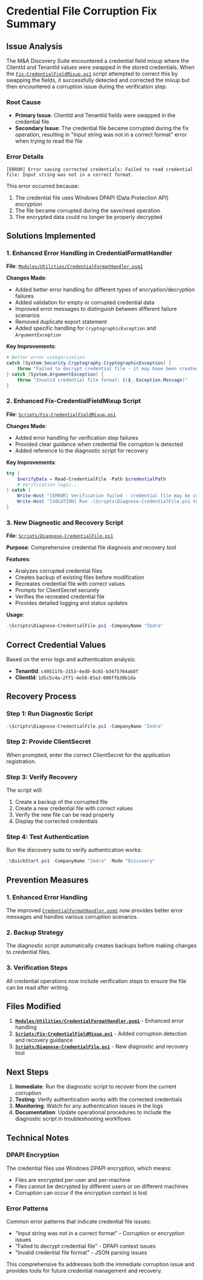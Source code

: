 # Credential File Corruption Fix Summary

## Issue Analysis

The M&A Discovery Suite encountered a credential field mixup where the ClientId and TenantId values were swapped in the stored credentials. When the [`Fix-CredentialFieldMixup.ps1`](Scripts/Fix-CredentialFieldMixup.ps1) script attempted to correct this by swapping the fields, it successfully detected and corrected the mixup but then encountered a corruption issue during the verification step.

### Root Cause
- **Primary Issue**: ClientId and TenantId fields were swapped in the credential file
- **Secondary Issue**: The credential file became corrupted during the fix operation, resulting in "Input string was not in a correct format" error when trying to read the file

### Error Details
```
[ERROR] Error saving corrected credentials: Failed to read credential file: Input string was not in a correct format.
```

This error occurred because:
1. The credential file uses Windows DPAPI (Data Protection API) encryption
2. The file became corrupted during the save/read operation
3. The encrypted data could no longer be properly decrypted

## Solutions Implemented

### 1. Enhanced Error Handling in CredentialFormatHandler

**File**: [`Modules/Utilities/CredentialFormatHandler.psm1`](Modules/Utilities/CredentialFormatHandler.psm1)

**Changes Made**:
- Added better error handling for different types of encryption/decryption failures
- Added validation for empty or corrupted credential data
- Improved error messages to distinguish between different failure scenarios
- Removed duplicate export statement
- Added specific handling for `CryptographicException` and `ArgumentException`

**Key Improvements**:
```powershell
# Better error categorization
catch [System.Security.Cryptography.CryptographicException] {
    throw "Failed to decrypt credential file - it may have been created by a different user or on a different machine: $($_.Exception.Message)"
} catch [System.ArgumentException] {
    throw "Invalid credential file format: $($_.Exception.Message)"
}
```

### 2. Enhanced Fix-CredentialFieldMixup Script

**File**: [`Scripts/Fix-CredentialFieldMixup.ps1`](Scripts/Fix-CredentialFieldMixup.ps1)

**Changes Made**:
- Added error handling for verification step failures
- Provided clear guidance when credential file corruption is detected
- Added reference to the diagnostic script for recovery

**Key Improvements**:
```powershell
try {
    $verifyData = Read-CredentialFile -Path $credentialPath
    # Verification logic...
} catch {
    Write-Host "[ERROR] Verification failed - credential file may be corrupted: $($_.Exception.Message)" -ForegroundColor Red
    Write-Host "[SOLUTION] Run .\Scripts\Diagnose-CredentialFile.ps1 to recreate the credential file" -ForegroundColor Yellow
}
```

### 3. New Diagnostic and Recovery Script

**File**: [`Scripts/Diagnose-CredentialFile.ps1`](Scripts/Diagnose-CredentialFile.ps1)

**Purpose**: Comprehensive credential file diagnosis and recovery tool

**Features**:
- Analyzes corrupted credential files
- Creates backup of existing files before modification
- Recreates credential file with correct values
- Prompts for ClientSecret securely
- Verifies the recreated credential file
- Provides detailed logging and status updates

**Usage**:
```powershell
.\Scripts\Diagnose-CredentialFile.ps1 -CompanyName "Zedra"
```

## Correct Credential Values

Based on the error logs and authentication analysis:

- **TenantId**: `c405117b-3153-4ed8-8c65-b3475764ab8f`
- **ClientId**: `1d5c5c4a-2ff1-4e50-83a3-008ffb30b1da`

## Recovery Process

### Step 1: Run Diagnostic Script
```powershell
.\Scripts\Diagnose-CredentialFile.ps1 -CompanyName "Zedra"
```

### Step 2: Provide ClientSecret
When prompted, enter the correct ClientSecret for the application registration.

### Step 3: Verify Recovery
The script will:
1. Create a backup of the corrupted file
2. Create a new credential file with correct values
3. Verify the new file can be read properly
4. Display the corrected credentials

### Step 4: Test Authentication
Run the discovery suite to verify authentication works:
```powershell
.\QuickStart.ps1 -CompanyName "Zedra" -Mode "Discovery"
```

## Prevention Measures

### 1. Enhanced Error Handling
The improved [`CredentialFormatHandler.psm1`](Modules/Utilities/CredentialFormatHandler.psm1) now provides better error messages and handles various corruption scenarios.

### 2. Backup Strategy
The diagnostic script automatically creates backups before making changes to credential files.

### 3. Verification Steps
All credential operations now include verification steps to ensure the file can be read after writing.

## Files Modified

1. **[`Modules/Utilities/CredentialFormatHandler.psm1`](Modules/Utilities/CredentialFormatHandler.psm1)** - Enhanced error handling
2. **[`Scripts/Fix-CredentialFieldMixup.ps1`](Scripts/Fix-CredentialFieldMixup.ps1)** - Added corruption detection and recovery guidance
3. **[`Scripts/Diagnose-CredentialFile.ps1`](Scripts/Diagnose-CredentialFile.ps1)** - New diagnostic and recovery tool

## Next Steps

1. **Immediate**: Run the diagnostic script to recover from the current corruption
2. **Testing**: Verify authentication works with the corrected credentials
3. **Monitoring**: Watch for any authentication issues in the logs
4. **Documentation**: Update operational procedures to include the diagnostic script in troubleshooting workflows

## Technical Notes

### DPAPI Encryption
The credential files use Windows DPAPI encryption, which means:
- Files are encrypted per-user and per-machine
- Files cannot be decrypted by different users or on different machines
- Corruption can occur if the encryption context is lost

### Error Patterns
Common error patterns that indicate credential file issues:
- "Input string was not in a correct format" - Corruption or encryption issues
- "Failed to decrypt credential file" - DPAPI context issues
- "Invalid credential file format" - JSON parsing issues

This comprehensive fix addresses both the immediate corruption issue and provides tools for future credential management and recovery.
